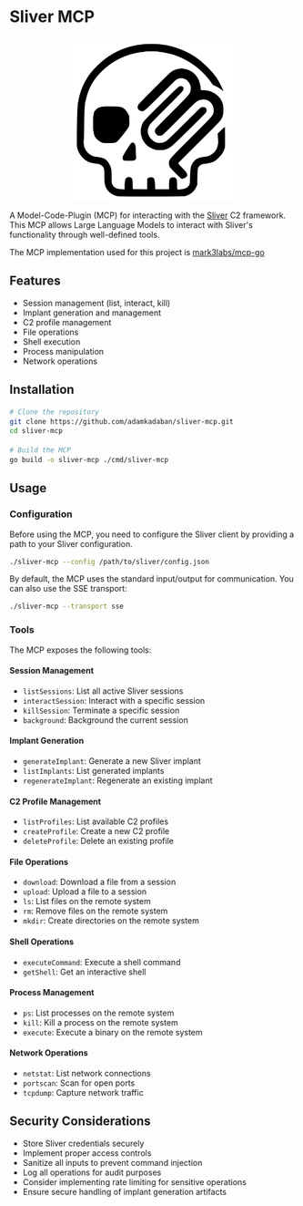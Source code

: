 # Sliver MCP

<p align="center">
  <img src="./.github/docs/sliver-mcp.svg" width="300" />
</p>

A Model-Code-Plugin (MCP) for interacting with the [Sliver](https://github.com/bishopfox/sliver) C2 framework. This MCP allows Large Language Models to interact with Sliver's functionality through well-defined tools.

The MCP implementation used for this project is [mark3labs/mcp-go](https://github.com/mark3labs/mcp-go)

## Features

- Session management (list, interact, kill)
- Implant generation and management
- C2 profile management
- File operations
- Shell execution
- Process manipulation
- Network operations

## Installation

```bash
# Clone the repository
git clone https://github.com/adamkadaban/sliver-mcp.git
cd sliver-mcp

# Build the MCP
go build -o sliver-mcp ./cmd/sliver-mcp
```

## Usage

### Configuration

Before using the MCP, you need to configure the Sliver client by providing a path to your Sliver configuration.

```bash
./sliver-mcp --config /path/to/sliver/config.json
```

By default, the MCP uses the standard input/output for communication. You can also use the SSE transport:

```bash
./sliver-mcp --transport sse
```

### Tools

The MCP exposes the following tools:

#### Session Management
- `listSessions`: List all active Sliver sessions
- `interactSession`: Interact with a specific session
- `killSession`: Terminate a specific session
- `background`: Background the current session

#### Implant Generation
- `generateImplant`: Generate a new Sliver implant
- `listImplants`: List generated implants
- `regenerateImplant`: Regenerate an existing implant

#### C2 Profile Management
- `listProfiles`: List available C2 profiles
- `createProfile`: Create a new C2 profile
- `deleteProfile`: Delete an existing profile

#### File Operations
- `download`: Download a file from a session
- `upload`: Upload a file to a session
- `ls`: List files on the remote system
- `rm`: Remove files on the remote system
- `mkdir`: Create directories on the remote system

#### Shell Operations
- `executeCommand`: Execute a shell command
- `getShell`: Get an interactive shell

#### Process Management
- `ps`: List processes on the remote system
- `kill`: Kill a process on the remote system
- `execute`: Execute a binary on the remote system

#### Network Operations
- `netstat`: List network connections
- `portscan`: Scan for open ports
- `tcpdump`: Capture network traffic

## Security Considerations

- Store Sliver credentials securely
- Implement proper access controls
- Sanitize all inputs to prevent command injection
- Log all operations for audit purposes
- Consider implementing rate limiting for sensitive operations
- Ensure secure handling of implant generation artifacts
